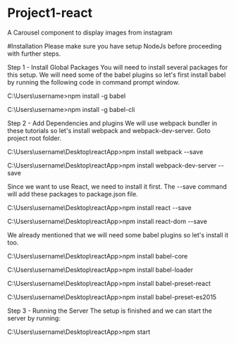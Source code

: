 # Project1-react
A Carousel component to display images from instagram

#Installation
Please make sure you have setup NodeJs before proceeding with further steps.

Step 1 - Install Global Packages
You will need to install several packages for this setup. We will need some of the babel plugins so let's first install babel by running the following code in command prompt window.

C:\Users\username>npm install -g babel

C:\Users\username>npm install -g babel-cli

Step 2 - Add Dependencies and plugins
We will use webpack bundler in these tutorials so let's install webpack and webpack-dev-server. Goto project root folder.

C:\Users\username\Desktop\reactApp>npm install webpack --save

C:\Users\username\Desktop\reactApp>npm install webpack-dev-server --save

Since we want to use React, we need to install it first. The --save command will add these packages to package.json file.

C:\Users\username\Desktop\reactApp>npm install react --save

C:\Users\username\Desktop\reactApp>npm install react-dom --save

We already mentioned that we will need some babel plugins so let's install it too.

C:\Users\username\Desktop\reactApp>npm install babel-core

C:\Users\username\Desktop\reactApp>npm install babel-loader

C:\Users\username\Desktop\reactApp>npm install babel-preset-react

C:\Users\username\Desktop\reactApp>npm install babel-preset-es2015

Step 3 - Running the Server
The setup is finished and we can start the server by running:

C:\Users\username\Desktop\reactApp>npm start
